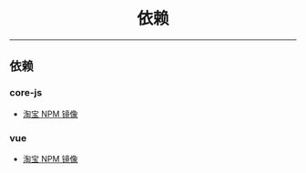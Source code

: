 <h1 align="center">依赖</h1>

---

## 依赖

### core-js
- [淘宝 NPM 镜像](https://developer.aliyun.com/mirror/npm/package/core-js)

### vue
- [淘宝 NPM 镜像](https://developer.aliyun.com/mirror/npm/package/vue)

